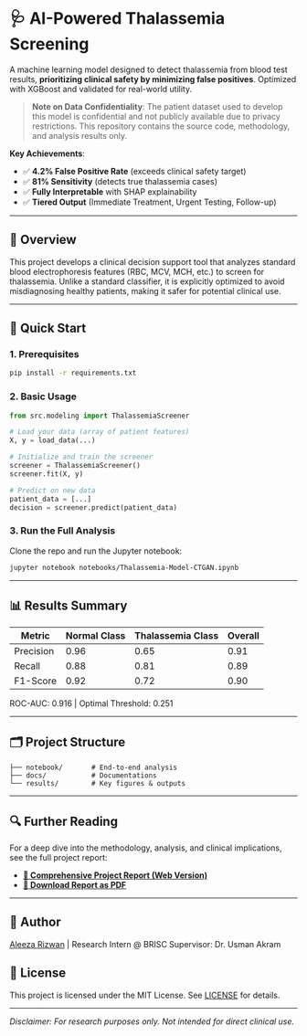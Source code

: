 # 🩺 AI-Powered Thalassemia Screening

A machine learning model designed to detect thalassemia from blood test results, **prioritizing clinical safety by minimizing false positives**. Optimized with XGBoost and validated for real-world utility.

> **Note on Data Confidentiality**: The patient dataset used to develop this model is confidential and not publicly available due to privacy restrictions. This repository contains the source code, methodology, and analysis results only.

**Key Achievements**:
- ✅ **4.2% False Positive Rate** (exceeds clinical safety target)
- ✅ **81% Sensitivity** (detects true thalassemia cases)
- ✅ **Fully Interpretable** with SHAP explainability
- ✅ **Tiered Output** (Immediate Treatment, Urgent Testing, Follow-up)

---

## 📖 Overview

This project develops a clinical decision support tool that analyzes standard blood electrophoresis features (RBC, MCV, MCH, etc.) to screen for thalassemia. Unlike a standard classifier, it is explicitly optimized to avoid misdiagnosing healthy patients, making it safer for potential clinical use.

---

## 🚀 Quick Start

### 1. Prerequisites
```bash
pip install -r requirements.txt
```
### 2. Basic Usage
```python
from src.modeling import ThalassemiaScreener

# Load your data (array of patient features)
X, y = load_data(...)

# Initialize and train the screener
screener = ThalassemiaScreener()
screener.fit(X, y)

# Predict on new data
patient_data = [...]
decision = screener.predict(patient_data)
```
### 3. Run the Full Analysis
Clone the repo and run the Jupyter notebook:
```bash
jupyter notebook notebooks/Thalassemia-Model-CTGAN.ipynb
```

---

## 📊 Results Summary

| Metric | Normal Class | Thalassemia Class | Overall |
|---------|-----------|---------|------------|
|Precision | 0.96	| 0.65 | 0.91 |
|Recall | 0.88 | 0.81 | 0.89 |
|F1-Score | 0.92 | 0.72 | 0.90 |

ROC-AUC: 0.916 | Optimal Threshold: 0.251

---

## 🗂️ Project Structure

```text
├── notebook/       # End-to-end analysis
├── docs/           # Documentations
└── results/        # Key figures & outputs
```

---

## 🔍 Further Reading

For a deep dive into the methodology, analysis, and clinical implications, see the full project report:
-   **[📄 Comprehensive Project Report (Web Version)](docs/Thalassaemia-Model-Report.md)**
-   **[📝 Download Report as PDF](docs/Thalassaemia-Model-Report.pdf)**

---

## 👤 Author

[Aleeza Rizwan](https://github.com/its-aleezA) | Research Intern @ BRISC
Supervisor: Dr. Usman Akram

## 📜 License

This project is licensed under the MIT License. See [LICENSE](LICENSE) for details.

---

_Disclaimer: For research purposes only. Not intended for direct clinical use._
